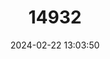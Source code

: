---
title: "14932"
category: "Nycteris javanica"
draft: false
date: 2024-02-22 13:03:50
languages:
  English: ["Javan Slit-faced Bat"]
---